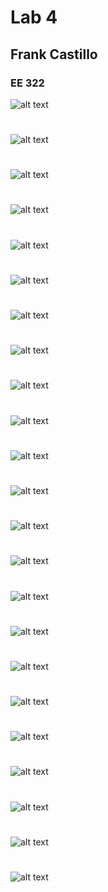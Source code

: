 
# Lab 4
## Frank Castillo
### EE 322

![alt text](Lab4CommandLine(1).png)
#
![alt text](Lab4CommandLine(2).png)
#
![alt text](Lab4CommandLine(3).png)
#
![alt text](Lab4CommandLine(33).png)
#
![alt text](Lab4CommandLine(4).png)
#
![alt text](Lab4CommandLine(5).png)
#
![alt text](Lab4CommandLine(6).png)
#
![alt text](Lab4CommandLine(7).png)
#
![alt text](Lab4CommandLine(8).png)
#
![alt text](Lab4CommandLine(9).png)
#
![alt text](Lab4CommandLine(10).png)
#
![alt text](Lab4CommandLine(11).png)
#
![alt text](Lab4CommandLine(12).png)
#
![alt text](Lab4CommandLine(13).png)
#
![alt text](Lab4CommandLine(14).png)
#
![alt text](Lab4CommandLine(15).png)
#
![alt text](Lab4CommandLine(16).png)
#
![alt text](Lab4CommandLine(17).png)
#
![alt text](Lab4CommandLine(18).png)
#
![alt text](Lab4CommandLine(19).png)
#
![alt text](Lab4CommandLine(20).png)
#
![alt text](Lab4CommandLine(22).png)
#
![alt text](Lab4CommandLine(23).png)
